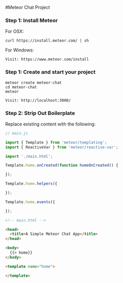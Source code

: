 #Meteor Chat Project

### Step 1: Install Meteor
For OSX:
```
curl https://install.meteor.com/ | sh
```

For Windows:
```
Visit: https://www.meteor.com/install
```

### Step 1: Create and start your project
```
meteor create meteor-chat
cd meteor-chat
meteor
```

```
Visit: http://localhost:3000/
```

### Step 2: Strip Out Boilerplate

Replace existing content with the following:

```javascript
// main.js

import { Template } from 'meteor/templating';
import { ReactiveVar } from 'meteor/reactive-var';

import './main.html';

Template.home.onCreated(function homeOnCreated() {

});

Template.home.helpers({

});

Template.home.events({

});

```


```html
<!-- main.html -->

<head>
  <title>A Simple Meteor Chat App</title>
</head>

<body>
  {{> home}}
</body>

<template name="home">

</template>

```
